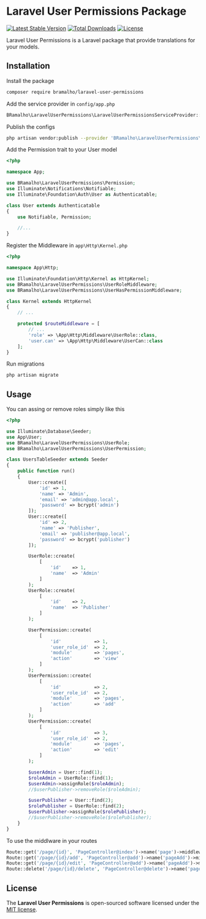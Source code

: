 # Laravel User Permissions Package

[![Latest Stable Version](https://poser.pugx.org/bramalho/laravel-user-permissions/v/stable)](https://packagist.org/packages/bramalho/laravel-user-permissions)
[![Total Downloads](https://poser.pugx.org/bramalho/laravel-user-permissions/downloads)](https://packagist.org/packages/bramalho/laravel-user-permissions)
[![License](https://poser.pugx.org/bramalho/laravel-user-permissions/license)](https://packagist.org/packages/bramalho/laravel-user-permissions)

Laravel User Permissions is a Laravel package that provide translations for your models.

## Installation
Install the package
```sh
composer require bramalho/laravel-user-permissions
```

Add the service provider in `config/app.php`

```php
BRamalho\LaravelUserPermissions\LaravelUserPermissionsServiceProvider::class,
```

Publish the configs
```sh
php artisan vendor:publish --provider 'BRamalho\LaravelUserPermissions\LaravelUserPermissionsServiceProvider'
```

Add the Permission trait to your User model
```php
<?php

namespace App;

use BRamalho\LaravelUserPermissions\Permission;
use Illuminate\Notifications\Notifiable;
use Illuminate\Foundation\Auth\User as Authenticatable;

class User extends Authenticatable
{
    use Notifiable, Permission;

    //...
}
```

Register the Middleware in `app\Http\Kernel.php`
```php
<?php

namespace App\Http;

use Illuminate\Foundation\Http\Kernel as HttpKernel;
use BRamalho\LaravelUserPermissions\UserRoleMiddleware;
use BRamalho\LaravelUserPermissions\UserHasPermissionMiddleware;

class Kernel extends HttpKernel
{
    // ...

    protected $routeMiddleware = [
        // ...
        'role' => \App\Http\Middleware\UserRole::class,
        'user.can' => \App\Http\Middleware\UserCan::class
    ];
}
```

Run migrations

```sh
php artisan migrate
```

## Usage

You can assing or remove roles simply like this
```php
<?php

use Illuminate\Database\Seeder;
use App\User;
use BRamalho\LaravelUserPermissions\UserRole;
use BRamalho\LaravelUserPermissions\UserPermission;

class UsersTableSeeder extends Seeder
{
    public function run()
    {
        User::create([
            'id' => 1,
            'name' => 'Admin',
            'email' => 'admin@app.local',
            'password' => bcrypt('admin')
        ]);
        User::create([
            'id' => 2,
            'name' => 'Publisher',
            'email' => 'publisher@app.local',
            'password' => bcrypt('publisher')
        ]);

        UserRole::create(
            [
                'id'    => 1,
                'name'  => 'Admin'
            ]
        );
        UserRole::create(
            [
                'id'    => 2,
                'name'  => 'Publisher'
            ]
        );

        UserPermission::create(
            [
                'id'            => 1,
                'user_role_id'  => 2,
                'module'        => 'pages',
                'action'        => 'view'
            ]
        );
        UserPermission::create(
            [
                'id'            => 2,
                'user_role_id'  => 2,
                'module'        => 'pages',
                'action'        => 'add'
            ]
        );
        UserPermission::create(
            [
                'id'            => 3,
                'user_role_id'  => 2,
                'module'        => 'pages',
                'action'        => 'edit'
            ]
        );

        $userAdmin = User::find(1);
        $roleAdmin = UserRole::find(1);
        $userAdmin->assignRole($roleAdmin);
        //$userPublisher->removeRole($roleAdmin);

        $userPublisher = User::find(2);
        $rolePublisher = UserRole::find(2);
        $userPublisher->assignRole($rolePublisher);
        //$userPublisher->removeRole($rolePublisher);
    }
}
```

To use the middlware in your routes
```php
Route::get('/page/{id}', 'PageController@index')->name('page')->middleware('permission:pages,view');
Route::get('/page/{id}/add', 'PageController@add')->name('pageAdd')->middleware('permission:pages,add');
Route::get('/page/{id}/edit', 'PageController@add')->name('pageAdd')->middleware('permission:pages,edit');
Route::delete('/page/{id}/delete', 'PageController@delete')->name('pageDelete')->middleware('permission:pages,delete');
```

## License
The **Laravel User Permissions** is open-sourced software licensed under the [MIT license](http://opensource.org/licenses/MIT).
